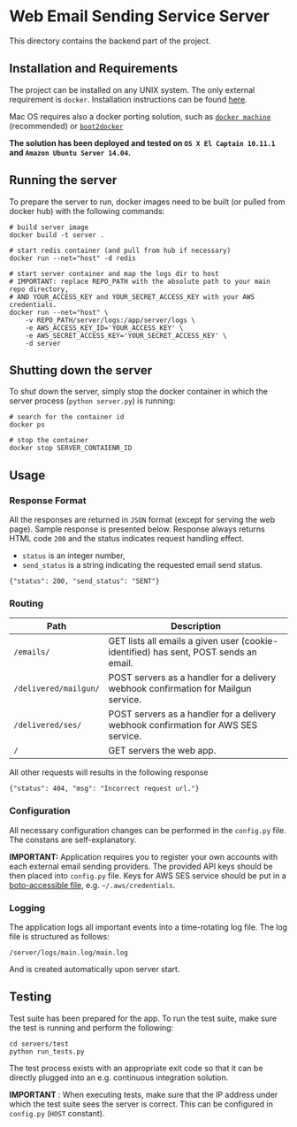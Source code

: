 # Web Email Sending Service Server

This directory contains the backend part of the project.

## Installation and Requirements
The project can be installed on any UNIX system. The only external requirement is `docker`. Installation instructions can be found [here](http://docs.docker.com/engine/installation/). 

Mac OS requires also a docker porting solution, such as [`docker machine`](https://docs.docker.com/machine/) (recommended) or [`boot2docker`](http://boot2docker.io/)

**The solution has been deployed and tested on `OS X El Captain 10.11.1` and `Amazon Ubuntu Server 14.04`.**

## Running the server
To prepare the server to run, docker images need to be built (or pulled from docker hub) with the following commands:

```
# build server image
docker build -t server .            

# start redis container (and pull from hub if necessary)
docker run --net="host" -d redis    

# start server container and map the logs dir to host
# IMPORTANT: replace REPO_PATH with the absolute path to your main repo directory,
# AND YOUR_ACCESS_KEY and YOUR_SECRET_ACCESS_KEY with your AWS credentials.
docker run --net="host" \
	-v REPO_PATH/server/logs:/app/server/logs \
	-e AWS_ACCESS_KEY_ID='YOUR_ACCESS_KEY' \
	-e AWS_SECRET_ACCESS_KEY='YOUR_SECRET_ACCESS_KEY' \
	-d server
```

## Shutting down the server
To shut down the server, simply stop the docker container in which the server process (`python server.py`) is running:

```
# search for the container id
docker ps

# stop the container
docker stop SERVER_CONTAIENR_ID
```

## Usage

### Response Format

All the responses are returned in `JSON` format (except for serving the web page). Sample response is presented below. Response always returns HTML code `200` and the status indicates request handling effect.

 - `status` is an integer number,
 - `send_status` is a string indicating the requested email send status.
```
{"status": 200, "send_status": "SENT"}
```

### Routing

| Path | Description |
|----|----|
| `/emails/` | GET lists all emails a given user (cookie-identified) has sent, POST sends an email. |
| `/delivered/mailgun/` | POST servers as a handler for a delivery webhook confirmation for Mailgun service. |
| `/delivered/ses/` | POST servers as a handler for a delivery webhook confirmation for AWS SES service. |
| `/` | GET servers the web app. |


All other requests will results in the following response

```
{"status": 404, "msg": "Incorrect request url."}
```

### Configuration

All necessary configuration changes can be performed in the `config.py` file. The constans are self-explanatory.

**IMPORTANT:** Application requires you to register your own accounts with each external email sending providers. The provided API keys should be then placed into `config.py` file. Keys for AWS SES service should be put in a [boto-accessible file](http://boto.cloudhackers.com/en/latest/boto_config_tut.html), e.g. `~/.aws/credentials`.

### Logging

The application logs all important events into a time-rotating log file. The log file is structured as follows:
```
/server/logs/main.log/main.log
```
And is created automatically upon server start.

## Testing

Test suite has been prepared for the app. To run the test suite, make sure the test is running and perform the following:

```
cd servers/test
python run_tests.py
```

The test process exists with an appropriate exit code so that it can be directly plugged into an e.g. continuous integration solution.

**IMPORTANT** : When executing tests, make sure that the IP address under which the test suite sees the server is correct. This can be configured in `config.py` (`HOST` constant).
